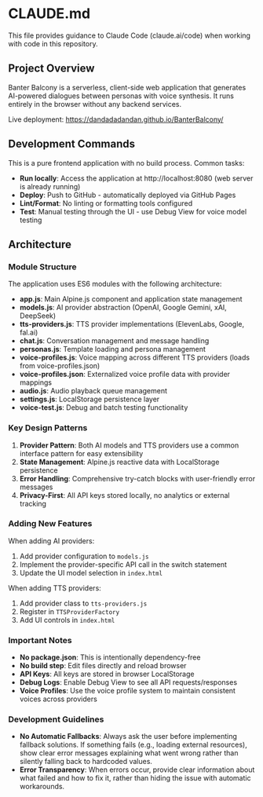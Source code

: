 # CLAUDE.md

This file provides guidance to Claude Code (claude.ai/code) when working with code in this repository.

## Project Overview

Banter Balcony is a serverless, client-side web application that generates AI-powered dialogues between personas with voice synthesis. It runs entirely in the browser without any backend services.

Live deployment: https://dandadadandan.github.io/BanterBalcony/

## Development Commands

This is a pure frontend application with no build process. Common tasks:

- **Run locally**: Access the application at http://localhost:8080 (web server is already running)
- **Deploy**: Push to GitHub - automatically deployed via GitHub Pages
- **Lint/Format**: No linting or formatting tools configured
- **Test**: Manual testing through the UI - use Debug View for voice model testing

## Architecture

### Module Structure
The application uses ES6 modules with the following architecture:

- **app.js**: Main Alpine.js component and application state management
- **models.js**: AI provider abstraction (OpenAI, Google Gemini, xAI, DeepSeek)
- **tts-providers.js**: TTS provider implementations (ElevenLabs, Google, fal.ai)
- **chat.js**: Conversation management and message handling
- **personas.js**: Template loading and persona management
- **voice-profiles.js**: Voice mapping across different TTS providers (loads from voice-profiles.json)
- **voice-profiles.json**: Externalized voice profile data with provider mappings
- **audio.js**: Audio playback queue management
- **settings.js**: LocalStorage persistence layer
- **voice-test.js**: Debug and batch testing functionality

### Key Design Patterns

1. **Provider Pattern**: Both AI models and TTS providers use a common interface pattern for easy extensibility
2. **State Management**: Alpine.js reactive data with LocalStorage persistence
3. **Error Handling**: Comprehensive try-catch blocks with user-friendly error messages
4. **Privacy-First**: All API keys stored locally, no analytics or external tracking

### Adding New Features

When adding AI providers:
1. Add provider configuration to `models.js`
2. Implement the provider-specific API call in the switch statement
3. Update the UI model selection in `index.html`

When adding TTS providers:
1. Add provider class to `tts-providers.js` 
2. Register in `TTSProviderFactory`
3. Add UI controls in `index.html`

### Important Notes

- **No package.json**: This is intentionally dependency-free
- **No build step**: Edit files directly and reload browser
- **API Keys**: All keys are stored in browser LocalStorage
- **Debug Logs**: Enable Debug View to see all API requests/responses
- **Voice Profiles**: Use the voice profile system to maintain consistent voices across providers

### Development Guidelines

- **No Automatic Fallbacks**: Always ask the user before implementing fallback solutions. If something fails (e.g., loading external resources), show clear error messages explaining what went wrong rather than silently falling back to hardcoded values.
- **Error Transparency**: When errors occur, provide clear information about what failed and how to fix it, rather than hiding the issue with automatic workarounds.